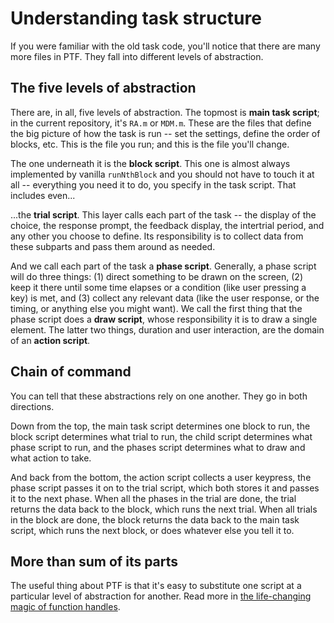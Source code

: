 # Understanding task structure

If you were familiar with the old task code, you'll notice that there are many more files in PTF. They fall into different levels of abstraction.

## The five levels of abstraction

There are, in all, five levels of abstraction. The topmost is **main task script**; in the current repository, it's `RA.m` or `MDM.m`. These are the files that define the big picture of how the task is run -- set the settings, define the order of blocks, etc. This is the file you run; and this is the file you'll change.

The one underneath it is the **block script**. This one is almost always implemented by vanilla `runNthBlock` and you should not have to touch it at all -- everything you need it to do, you specify in the task script. That includes even...

...the **trial script**. This layer calls each part of the task -- the display of the choice, the response prompt, the feedback display, the intertrial period, and any other you choose to define. Its responsibility is to collect data from these subparts and pass them around as needed. 

And we call each part of the task a **phase script**. Generally, a phase script will do three things: (1) direct something to be drawn on the screen, (2) keep it there until some time elapses or a condition (like user pressing a key) is met, and (3) collect any relevant data (like the user response, or the timing, or anything else you might want). We call the first thing that the phase script does a **draw script**, whose responsibility it is to draw a single element. The latter two things, duration and user interaction, are the domain of an **action script**.

## Chain of command

You can tell that these abstractions rely on one another. They go in both directions.

Down from the top, the main task script determines one block to run, the block script determines what trial to run, the child script determines what phase script to run, and the phases script determines what to draw and what action to take.

And back from the bottom, the action script collects a user keypress, the phase script passes it on to the trial script, which both stores it and passes it to the next phase. When all the phases in the trial are done, the trial returns the data back to the block, which runs the next trial. When all trials in the block are done, the block returns the data back to the main task script, which runs the next block, or does whatever else you tell it to.

## More than sum of its parts

The useful thing about PTF is that it's easy to substitute one script at a particular level of abstraction for another. Read more in [the life-changing magic of function handles](function-handles.md).